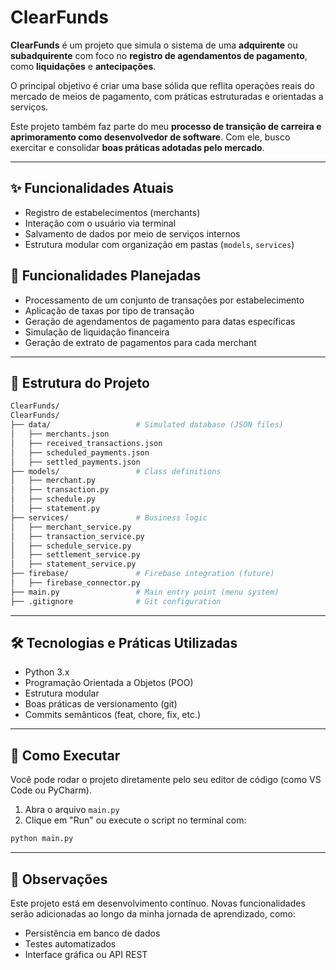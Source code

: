 # ClearFunds

**ClearFunds** é um projeto que simula o sistema de uma **adquirente** ou **subadquirente** com foco no **registro de agendamentos de pagamento**, como **liquidações** e **antecipações**.

O principal objetivo é criar uma base sólida que reflita operações reais do mercado de meios de pagamento, com práticas estruturadas e orientadas a serviços.

Este projeto também faz parte do meu **processo de transição de carreira e aprimoramento como desenvolvedor de software**. Com ele, busco exercitar e consolidar **boas práticas adotadas pelo mercado**.


---

## ✨ Funcionalidades Atuais

- Registro de estabelecimentos (merchants)
- Interação com o usuário via terminal
- Salvamento de dados por meio de serviços internos
- Estrutura modular com organização em pastas (`models`, `services`)

## 🔮 Funcionalidades Planejadas

- Processamento de um conjunto de transações por estabelecimento
- Aplicação de taxas por tipo de transação
- Geração de agendamentos de pagamento para datas específicas
- Simulação de liquidação financeira
- Geração de extrato de pagamentos para cada merchant
---

## 📁 Estrutura do Projeto
```bash
ClearFunds/
ClearFunds/
├── data/                   # Simulated database (JSON files)
│   ├── merchants.json
│   ├── received_transactions.json
│   ├── scheduled_payments.json
│   ├── settled_payments.json
├── models/                 # Class definitions
│   ├── merchant.py
│   ├── transaction.py
│   ├── schedule.py
│   ├── statement.py
├── services/               # Business logic
│   ├── merchant_service.py
│   ├── transaction_service.py
│   ├── schedule_service.py
│   ├── settlement_service.py
│   ├── statement_service.py
├── firebase/               # Firebase integration (future)
│   ├── firebase_connector.py
├── main.py                 # Main entry point (menu system)
├── .gitignore              # Git configuration
```


---

## 🛠️ Tecnologias e Práticas Utilizadas
- Python 3.x 
- Programação Orientada a Objetos (POO)
- Estrutura modular
- Boas práticas de versionamento (git)
- Commits semânticos (feat, chore, fix, etc.)


---

## 🚀 Como Executar
Você pode rodar o projeto diretamente pelo seu editor de código (como VS Code ou PyCharm).

1. Abra o arquivo `main.py`
2. Clique em "Run" ou execute o script no terminal com:
```bash
python main.py
```


---

## 📌 Observações
Este projeto está em desenvolvimento contínuo.
Novas funcionalidades serão adicionadas ao longo da minha jornada de aprendizado, como:

- Persistência em banco de dados 
- Testes automatizados
- Interface gráfica ou API REST

